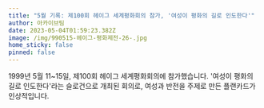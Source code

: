 ```yaml
---
title: "5월 기록: 제100회 헤이그 세계평화회의 참가, '여성이 평화의 길로 인도한다'"
author: 아카이브팀
date: 2023-05-04T01:59:23.382Z
image: /img/990515-헤이그-평화제전-26-.jpg
home_sticky: false
pinned: false
---
```

1999년 5월 11~15일, 제100회 헤이그 세계평화회의에 참가했습니다. '여성이 평화의 길로 인도한다'라는 슬로건으로 개최된 회의로, 여성과 반전을 주제로 만든 플랜카드가 인상적입니다.